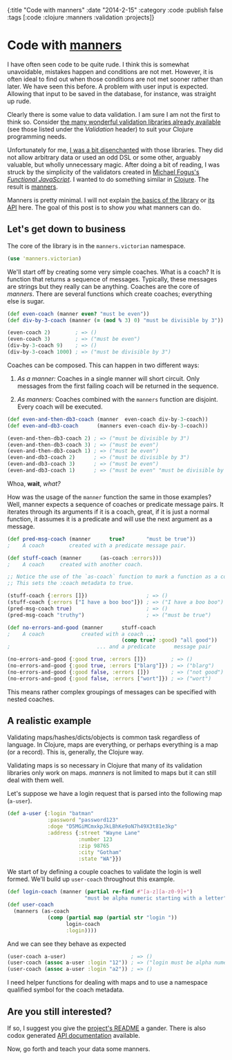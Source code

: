 {:title "Code with manners"
 :date "2014-2-15"
 :category :code
 :publish false
 :tags [:code :clojure :manners :validation :projects]}

# Code with [manners][project]

I have often seen code to be quite rude.
I think this is somewhat unavoidable, mistakes happen and conditions are not met.
However, it is often ideal to find out when those conditions are not met sooner rather than later.
We have seen this before.
A problem with user input is expected.
Allowing that input to be saved in the database, for instance, was straight up rude.

Clearly there is some value to data validation.
I am sure I am not the first to think so.
Consider [the many wonderful validation libraries already available][others] (see those listed under the *Validation* header) to suit your Clojure programming needs.

Unfortunately for me, [I was a bit disenchanted][comparisons] with those libraries.
They did not allow arbitrary data or used an odd DSL or some other, arguably valuable, but wholly unnecessary magic.
After doing a bit of reading, I was struck by the simplicity of the validators created in [Michael Fogus's *Functional JavaScript*][funjs].
I wanted to do something similar in [Clojure][].
The result is [manners][project].

Manners is pretty minimal.
I will not explain [the basics of the library][project] or [its API][api-docs] here.
The goal of this post is to show *you* what manners can do.

## Let's get down to business

The core of the library is in the `manners.victorian` namespace.

```clojure
(use 'manners.victorian)
```

We'll start off by creating some very simple coaches.
What is a coach?
It is function that returns a sequence of messages.
Typically, these messages are strings but they really can be anything.
Coaches are the core of *manners*.
There are several functions which create coaches; everything else is sugar.

```clojure
(def even-coach (manner even? "must be even"))
(def div-by-3-coach (manner (= (mod % 3) 0) "must be divisible by 3"))

(even-coach 2)        ; => ()
(even-coach 3)        ; => ("must be even")
(div-by-3-coach 9)    ; => ()
(div-by-3-coach 1000) ; => ("must be divisible by 3")
```

Coaches can be composed.
This can happen in two different ways:

1.  *As a manner:*
    Coaches in a single manner will short circuit.
    Only messages from the first failing coach will be returned in the sequence.

2.  *As manners:*
    Coaches combined with the `manners` function are disjoint.
    Every coach will be executed.

```clojure
(def even-and-then-db3-coach (manner  even-coach div-by-3-coach))
(def even-and-db3-coach      (manners even-coach div-by-3-coach))

(even-and-then-db3-coach 2) ; => ("must be divisible by 3")
(even-and-then-db3-coach 3) ; => ("must be even")
(even-and-then-db3-coach 1) ; => ("must be even")
(even-and-db3-coach 2)      ; => ("must be divisible by 3")
(even-and-db3-coach 3)      ; => ("must be even")
(even-and-db3-coach 1)      ; => ("must be even" "must be divisible by 3")
```

Whoa, **wait**, *what?*

How was the usage of the `manner` function the same in those examples?
Well, manner expects a sequence of coaches or predicate message pairs.
It iterates through its arguments if it is a coach, great, if it is just a normal function, it assumes it is a predicate and will use the next argument as a message.

```clojure
(def pred-msg-coach (manner      true?       "must be true"))
;    A coach        created with a predicate message pair.

(def stuff-coach (manner      (as-coach :errors)))
;    A coach     created with another coach.

;; Notice the use of the `as-coach` function to mark a function as a coach.
;; This sets the :coach metadata to true.

(stuff-coach {:errors []})                   ; => ()
(stuff-coach {:errors ["I have a boo boo"]}) ; => ("I have a boo boo")
(pred-msg-coach true)                        ; => ()
(pred-msg-coach "truthy")                    ; => ("must be true")

(def no-errors-and-good (manner      stuff-coach
;    A coach            created with a coach ...
                                     (comp true? :good) "all good"))
;                            ... and a predicate      message pair

(no-errors-and-good {:good true, :errors []})        ; => ()
(no-errors-and-good {:good true, :errors ["blarg"]}) ; => ("blarg")
(no-errors-and-good {:good false, :errors []})       ; => ("not good")
(no-errors-and-good {:good false, :errors ["wort"]}) ; => ("wort")
```

This means rather complex groupings of messages can be specified with nested coaches.

## A realistic example

Validating maps/hashes/dicts/objects is common task regardless of language.
In Clojure, maps are everything, or perhaps everything is a map (or a record).
This is, generally, the Clojure way.

Validating maps is so necessary in Clojure that many of its validation libraries only work on maps.
*manners* is not limited to maps but it can still deal with them well.

Let's suppose we have a login request that is parsed into the following map (`a-user`).

```clojure
(def a-user {:login "batman"
             :password "password123"
             :doge "D5MGiMCmxkpJkLBhKe9oN7h49X3t81e3kp"
             :address {:street "Wayne Lane"
                       :number 123
                       :zip 98765
                       :city "Gotham"
                       :state "WA"}})
```

We start of by defining a couple coaches to validate the login is well formed.
We'll build up `user-coach` throughout this example.

```clojure
(def login-coach (manner (partial re-find #"[a-z][a-z0-9]+")
                         "must be alpha numeric starting with a letter"))
(def user-coach
  (manners (as-coach
             (comp (partial map (partial str "login "))
                   login-coach
                   :login))))
```

And we can see they behave as expected

```clojure
(user-coach a-user)                     ; => ()
(user-coach (assoc a-user :login "12")) ; => ("login must be alpha numeric starting with a letter")
(user-coach (assoc a-user :login "a2")) ; => ()
```

I need helper functions for dealing with maps and to use a namespace qualified symbol for the coach metadata.

## Are you still interested?

If so, I suggest you give the [project's README][project] a gander.
There is also codox generated [API documentation][api-docs] available.

Now, go forth and teach your data some manners.

[Clojure]: http://clojure.org/
[api-docs]: http://www.ryanmcg.com/manners/
[project]: https://github.com/RyanMcG/manners
[comparisons]: https://github.com/RyanMcG/manners#comparisons
[others]: http://www.clojure-toolbox.com/
[funjs]: http://www.amazon.com/gp/product/1449360726/ref=as_li_ss_tl?ie=UTF8&camp=1789&creative=390957&creativeASIN=1449360726&linkCode=as2&tag=ryanvirtmach-20
